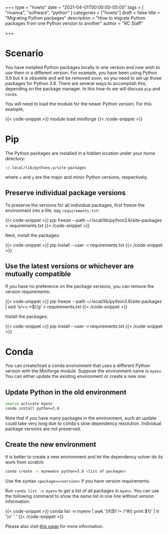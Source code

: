 +++
type = "howto"
date = "2021-04-01T00:00:00-05:00"
tags = [
  "rivanna", "software", "python"
]
categories = ["howto"]
draft = false
title = "Migrating Python packages"
description = "How to migrate Python packages from one Python version to another"
author = "RC Staff"

+++

# Scenario

You have installed Python packages locally in one version and now wish to use them in a different version.  For example, you have been using Python 3.6 but it is obsolete and will be removed soon, so you need to set up those packages for Python 3.8.  There are several ways to accomplish this, depending on the package manager. In this how-to we will discuss `pip` and `conda`.

You will need to load the module for the newer Python version. For this example,

{{< code-snippet >}}
module load miniforge
{{< /code-snippet >}}

# Pip

The Python packages are installed in a hidden location under your home directory:

```
~/.local/lib/pythonx.y/site-packages
```

where `x` and `y` are the major and minor Python versions, respectively.

## Preserve individual package versions

To preserve the versions for all individual packages, first freeze the environment into a file, say `requirements.txt`:

{{< code-snippet >}}
pip freeze --path ~/.local/lib/python3.6/site-packages > requirements.txt
{{< /code-snippet >}}

Next, install the packages:

{{< code-snippet >}}
pip install --user -r requirements.txt
{{< /code-snippet >}}

## Use the latest versions or whichever are mutually compatible

If you have no preference on the package versions, you can remove the version requirements:

{{< code-snippet >}}
pip freeze --path ~/.local/lib/python3.6/site-packages | sed 's/==.*$//g' > requirements.txt
{{< /code-snippet >}}

Install the packages:

{{< code-snippet >}}
pip install --user -r requirements.txt
{{< /code-snippet >}}

# Conda

You can create/load a conda environment that uses a different Python version with the Miniforge module. Suppose the environment name is `myenv`. You can either update the existing environment or create a new one.

## Update Python in the old environment

```bash
source activate myenv
conda install python=3.8
```

Note that if you have many packages in the environment, such an update could take very long due to conda's slow dependency resolution. Individual package versions are not preserved.

## Create the new environment

It is better to create a new environment and let the dependency solver do its work from scratch:

```bash
conda create -n mynewenv python=3.8 <list of packages>
```

Use the syntax `<package>=<version>` if you have version requirements.

Run `conda list -n myenv` to get a list of all packages in `myenv`. You can use the following command to show the same list in one line without version information:

{{< code-snippet >}}
conda list -n myenv | awk '{if($1 !~ /^#/) print $1}' | tr '\n' ' '
{{< /code-snippet >}}

Please also visit [this page](/userinfo/hpc/software/miniforge/#package-installation-with-conda) for more information.
